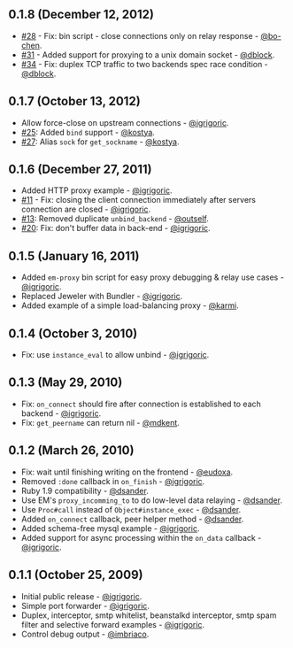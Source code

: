 0.1.8 (December 12, 2012)
--------------------

* [#28](https://github.com/igrigorik/em-proxy/pull/28) - Fix: bin script - close connections only on relay response - [@bo-chen](https://github.com/bo-chen).
* [#31](https://github.com/igrigorik/em-proxy/pull/31) - Added support for proxying to a unix domain socket - [@dblock](https://github.com/dblock).
* [#34](https://github.com/igrigorik/em-proxy/pull/34) - Fix: duplex TCP traffic to two backends spec race condition - [@dblock](https://github.com/dblock).

0.1.7 (October 13, 2012)
------------------------

* Allow force-close on upstream connections - [@igrigoric](https://github.com/igrigorik).
* [#25](https://github.com/igrigorik/em-proxy/pull/25): Added `bind` support - [@kostya](https://github.com/kostya).
* [#27](https://github.com/igrigorik/em-proxy/pull/27): Alias `sock` for `get_sockname` - [@kostya](https://github.com/kostya).

0.1.6 (December 27, 2011)
-------------------------

* Added HTTP proxy example - [@igrigoric](https://github.com/igrigorik).
* [#11](https://github.com/igrigorik/em-proxy/issues/11) - Fix: closing the client connection immediately after servers connection are closed - [@igrigoric](https://github.com/igrigorik).
* [#13](https://github.com/igrigorik/em-proxy/pull/13): Removed duplicate `unbind_backend` - [@outself](https://github.com/outself).
* [#20](https://github.com/igrigorik/em-proxy/issues/20): Fix: don't buffer data in back-end - [@igrigoric](https://github.com/igrigorik).

0.1.5 (January 16, 2011)
------------------------

* Added `em-proxy` bin script for easy proxy debugging & relay use cases - [@igrigoric](https://github.com/igrigorik).
* Replaced Jeweler with Bundler - [@igrigoric](https://github.com/igrigorik).
* Added example of a simple load-balancing proxy - [@karmi](https://github.com/karmi).

0.1.4 (October 3, 2010)
-----------------------

* Fix: use `instance_eval` to allow unbind - [@igrigoric](https://github.com/igrigorik).

0.1.3 (May 29, 2010)
--------------------

* Fix: `on_connect` should fire after connection is established to each backend - [@igrigoric](https://github.com/igrigorik).
* Fix: `get_peername` can return nil - [@mdkent](https://github.com/mdkent).

0.1.2 (March 26, 2010)
----------------------

* Fix: wait until finishing writing on the frontend - [@eudoxa](https://github.com/eudoxa).
* Removed `:done` callback in `on_finish` - [@igrigoric](https://github.com/igrigorik).
* Ruby 1.9 compatibility - [@dsander](https://github.com/dsander).
* Use EM's `proxy_incomming_to` to do low-level data relaying - [@dsander](https://github.com/dsander).
* Use `Proc#call` instead of `Object#instance_exec` - [@dsander](https://github.com/dsander).
* Added `on_connect` callback, peer helper method - [@dsander](https://github.com/dsander).
* Added schema-free mysql example - [@igrigoric](https://github.com/igrigorik).
* Added support for async processing within the `on_data` callback - [@igrigoric](https://github.com/igrigorik).

0.1.1 (October 25, 2009)
------------------------

* Initial public release - [@igrigoric](https://github.com/igrigorik).
* Simple port forwarder - [@igrigoric](https://github.com/igrigorik).
* Duplex, interceptor, smtp whitelist, beanstalkd interceptor, smtp spam filter and selective forward examples - [@igrigoric](https://github.com/igrigorik).
* Control debug output - [@imbriaco](https://github.com/imbriaco).
